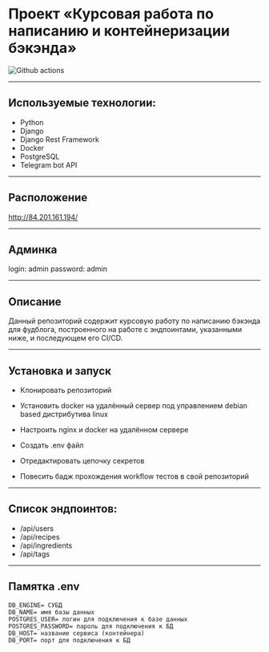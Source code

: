 # Проект «Курсовая работа по написанию и контейнеризации бэкэнда» 
![Github actions](https://github.com/snigiden/foodgram-project-react/actions/workflows/workflow.yml/badge.svg)
___
## Используемые технологии:
- Python
- Django
- Django Rest Framework
- Docker
- PostgreSQL
- Telegram bot API
___
## Расположение

http://84.201.161.194/
___
## Админка

login: admin
password: admin
___
## Описание

Данный репозиторий содержит курсовую работу по написанию бэкэнда для фудблога, построенного на работе с эндпоинтами, указанными ниже, и последующем его CI/CD.
___
## Установка и запуск
* Клонировать репозиторий

* Установить docker на удалённый сервер под управлением debian based дистрибутива linux

* Настроить nginx и docker на удалённом сервере

* Создать .env файл

* Отредактировать цепочку секретов

* Повесить бадж прохождения workflow тестов в свой репозиторий
___
## Список эндпоинтов:

* /api/users
* /api/recipes
* /api/ingredients
* /api/tags

***
## Памятка .env
~~~
DB_ENGINE= СУБД
DB_NAME= имя базы данных
POSTGRES_USER= логин для подключения к базе данных
POSTGRES_PASSWORD= пароль для подключения к БД
DB_HOST= название сервиса (контейнера)
DB_PORT= порт для подключения к БД 
~~~
